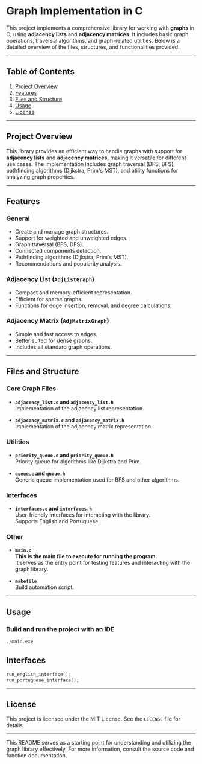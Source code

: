# Graph Implementation in C

This project implements a comprehensive library for working with **graphs** in C, using **adjacency lists** and **adjacency matrices**. It includes basic graph operations, traversal algorithms, and graph-related utilities. Below is a detailed overview of the files, structures, and functionalities provided.

---

## Table of Contents
1. [Project Overview](#project-overview)  
2. [Features](#features)  
3. [Files and Structure](#files-and-structure)  
4. [Usage](#usage)  
5. [License](#license)  

---

## Project Overview

This library provides an efficient way to handle graphs with support for **adjacency lists** and **adjacency matrices**, making it versatile for different use cases. The implementation includes graph traversal (DFS, BFS), pathfinding algorithms (Dijkstra, Prim's MST), and utility functions for analyzing graph properties.

---

## Features

### General
- Create and manage graph structures.
- Support for weighted and unweighted edges.
- Graph traversal (BFS, DFS).
- Connected components detection.
- Pathfinding algorithms (Dijkstra, Prim's MST).
- Recommendations and popularity analysis.

### Adjacency List (`AdjListGraph`)
- Compact and memory-efficient representation.
- Efficient for sparse graphs.
- Functions for edge insertion, removal, and degree calculations.

### Adjacency Matrix (`AdjMatrixGraph`)
- Simple and fast access to edges.
- Better suited for dense graphs.
- Includes all standard graph operations.

---

## Files and Structure

### Core Graph Files
- **`adjacency_list.c` and `adjacency_list.h`**  
  Implementation of the adjacency list representation.
  
- **`adjacency_matrix.c` and `adjacency_matrix.h`**  
  Implementation of the adjacency matrix representation.

### Utilities
- **`priority_queue.c` and `priority_queue.h`**  
  Priority queue for algorithms like Dijkstra and Prim.
  
- **`queue.c` and `queue.h`**  
  Generic queue implementation used for BFS and other algorithms.

### Interfaces
- **`interfaces.c` and `interfaces.h`**  
  User-friendly interfaces for interacting with the library.  
  Supports English and Portuguese.

### Other
- **`main.c`**  
  **This is the main file to execute for running the program.**  
  It serves as the entry point for testing features and interacting with the graph library.
  
- **`makefile`**  
  Build automation script.

---

## Usage

### Build and run the project with an IDE
```c
./main.exe
```

## Interfaces
```c
run_english_interface();
run_portuguese_interface();
```

---

## License

This project is licensed under the MIT License. See the `LICENSE` file for details.

---

This README serves as a starting point for understanding and utilizing the graph library effectively. For more information, consult the source code and function documentation.
